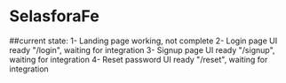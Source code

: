 # SelasforaFe

##current state:
1- Landing page working, not complete
2- Login page UI ready "/login", waiting for integration
3- Signup page UI ready "/signup", waiting for integration
4- Reset password UI ready "/reset", waiting for integration
